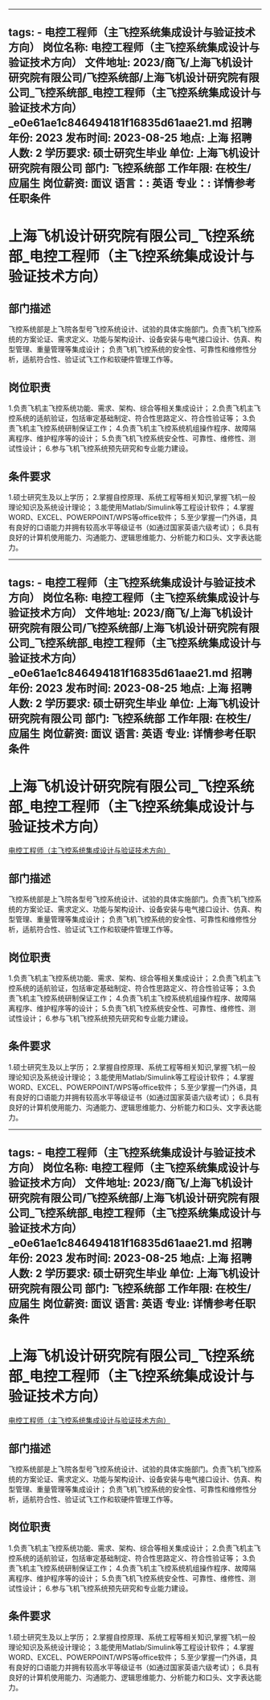 
---
tags:
    - 电控工程师（主飞控系统集成设计与验证技术方向）
岗位名称: 电控工程师（主飞控系统集成设计与验证技术方向）
文件地址: 2023/商飞/上海飞机设计研究院有限公司/飞控系统部/上海飞机设计研究院有限公司_飞控系统部_电控工程师（主飞控系统集成设计与验证技术方向）_e0e61ae1c846494181f16835d61aae21.md
招聘年份: 2023
发布时间: 2023-08-25
地点: 上海
招聘人数: 2
学历要求: 硕士研究生毕业
单位: 上海飞机设计研究院有限公司
部门: 飞控系统部
工作年限: 在校生/应届生
岗位薪资: 面议
语言：: 英语
专业：: 详情参考任职条件
---

# 上海飞机设计研究院有限公司_飞控系统部_电控工程师（主飞控系统集成设计与验证技术方向）

## 部门描述

飞控系统部是上飞院各型号飞控系统设计、试验的具体实施部门。负责飞机飞控系统的方案论证、需求定义、功能与架构设计、设备安装与电气接口设计、仿真、构型管理、重量管理等集成设计；
负责飞机飞控系统的安全性、可靠性和维修性分析，适航符合性、验证试飞工作和软硬件管理工作等。

## 岗位职责

1.负责飞机主飞控系统功能、需求、架构、综合等相关集成设计；
 2.负责飞机主飞控系统的适航验证，包括审定基础制定、符合性思路定义、符合性验证等；
 3.负责飞机主飞控系统研制保证工作；
 4.负责飞机主飞控系统机组操作程序、故障隔离程序、维护程序等的设计；
 5.负责飞机飞控系统安全性、可靠性、维修性、测试性设计；
 6.参与飞机飞控系统预先研究和专业能力建设。

 ## 条件要求

1.硕士研究生及以上学历；
 2.掌握自控原理、系统工程等相关知识,掌握飞机一般理论知识及系统设计理论；
 3.能使用Matlab/Simulink等工程设计软件；
 4.掌握WORD、EXCEL、POWERPOINT/WPS等office软件；
 5.至少掌握一门外语，具有良好的口语能力并拥有较高水平等级证书（如通过国家英语六级考试）；
 6.具有良好的计算机使用能力、沟通能力、逻辑思维能力、分析能力和口头、文字表达能力。

---
tags:
    - 电控工程师（主飞控系统集成设计与验证技术方向）
岗位名称: 电控工程师（主飞控系统集成设计与验证技术方向）
文件地址: 2023/商飞/上海飞机设计研究院有限公司/飞控系统部/上海飞机设计研究院有限公司_飞控系统部_电控工程师（主飞控系统集成设计与验证技术方向）_e0e61ae1c846494181f16835d61aae21.md
招聘年份: 2023
发布时间: 2023-08-25
地点: 上海
招聘人数: 2
学历要求: 硕士研究生毕业
单位: 上海飞机设计研究院有限公司
部门: 飞控系统部
工作年限: 在校生/应届生
岗位薪资: 面议
语言: 英语
专业: 详情参考任职条件
---

# 上海飞机设计研究院有限公司_飞控系统部_电控工程师（主飞控系统集成设计与验证技术方向）

[电控工程师（主飞控系统集成设计与验证技术方向）](http://zhaopin.comac.cc/zp/ct/out/position/positionDetail?planid=e0e61ae1c846494181f16835d61aae21)

## 部门描述

飞控系统部是上飞院各型号飞控系统设计、试验的具体实施部门。负责飞机飞控系统的方案论证、需求定义、功能与架构设计、设备安装与电气接口设计、仿真、构型管理、重量管理等集成设计；
负责飞机飞控系统的安全性、可靠性和维修性分析，适航符合性、验证试飞工作和软硬件管理工作等。

## 岗位职责

1.负责飞机主飞控系统功能、需求、架构、综合等相关集成设计；
 2.负责飞机主飞控系统的适航验证，包括审定基础制定、符合性思路定义、符合性验证等；
 3.负责飞机主飞控系统研制保证工作；
 4.负责飞机主飞控系统机组操作程序、故障隔离程序、维护程序等的设计；
 5.负责飞机飞控系统安全性、可靠性、维修性、测试性设计；
 6.参与飞机飞控系统预先研究和专业能力建设。

 ## 条件要求

1.硕士研究生及以上学历；
 2.掌握自控原理、系统工程等相关知识,掌握飞机一般理论知识及系统设计理论；
 3.能使用Matlab/Simulink等工程设计软件；
 4.掌握WORD、EXCEL、POWERPOINT/WPS等office软件；
 5.至少掌握一门外语，具有良好的口语能力并拥有较高水平等级证书（如通过国家英语六级考试）；
 6.具有良好的计算机使用能力、沟通能力、逻辑思维能力、分析能力和口头、文字表达能力。

---
tags:
    - 电控工程师（主飞控系统集成设计与验证技术方向）
岗位名称: 电控工程师（主飞控系统集成设计与验证技术方向）
文件地址: 2023/商飞/上海飞机设计研究院有限公司/飞控系统部/上海飞机设计研究院有限公司_飞控系统部_电控工程师（主飞控系统集成设计与验证技术方向）_e0e61ae1c846494181f16835d61aae21.md
招聘年份: 2023
发布时间: 2023-08-25
地点: 上海
招聘人数: 2
学历要求: 硕士研究生毕业
单位: 上海飞机设计研究院有限公司
部门: 飞控系统部
工作年限: 在校生/应届生
岗位薪资: 面议
语言: 英语
专业: 详情参考任职条件
---

# 上海飞机设计研究院有限公司_飞控系统部_电控工程师（主飞控系统集成设计与验证技术方向）

[电控工程师（主飞控系统集成设计与验证技术方向）](http://zhaopin.comac.cc/zp/ct/out/position/positionDetail?planid=e0e61ae1c846494181f16835d61aae21)


## 部门描述

飞控系统部是上飞院各型号飞控系统设计、试验的具体实施部门。负责飞机飞控系统的方案论证、需求定义、功能与架构设计、设备安装与电气接口设计、仿真、构型管理、重量管理等集成设计；
负责飞机飞控系统的安全性、可靠性和维修性分析，适航符合性、验证试飞工作和软硬件管理工作等。

## 岗位职责

1.负责飞机主飞控系统功能、需求、架构、综合等相关集成设计；
 2.负责飞机主飞控系统的适航验证，包括审定基础制定、符合性思路定义、符合性验证等；
 3.负责飞机主飞控系统研制保证工作；
 4.负责飞机主飞控系统机组操作程序、故障隔离程序、维护程序等的设计；
 5.负责飞机飞控系统安全性、可靠性、维修性、测试性设计；
 6.参与飞机飞控系统预先研究和专业能力建设。

 ## 条件要求

1.硕士研究生及以上学历；
 2.掌握自控原理、系统工程等相关知识,掌握飞机一般理论知识及系统设计理论；
 3.能使用Matlab/Simulink等工程设计软件；
 4.掌握WORD、EXCEL、POWERPOINT/WPS等office软件；
 5.至少掌握一门外语，具有良好的口语能力并拥有较高水平等级证书（如通过国家英语六级考试）；
 6.具有良好的计算机使用能力、沟通能力、逻辑思维能力、分析能力和口头、文字表达能力。
